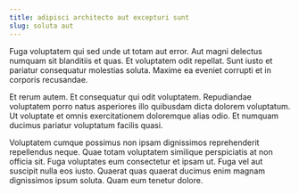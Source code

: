 ```yaml
---
title: adipisci architecto aut excepturi sunt
slug: soluta aut
---
```


Fuga voluptatem qui sed unde ut totam aut error. Aut magni delectus numquam sit blanditiis et quas. Et voluptatem odit repellat. Sunt iusto et pariatur consequatur molestias soluta. Maxime ea eveniet corrupti et in corporis recusandae.

Et rerum autem. Et consequatur qui odit voluptatem. Repudiandae voluptatem porro natus asperiores illo quibusdam dicta dolorem voluptatum. Ut voluptate et omnis exercitationem doloremque alias odio. Et numquam ducimus pariatur voluptatum facilis quasi.

Voluptatem cumque possimus non ipsam dignissimos reprehenderit repellendus neque. Quae totam voluptatem similique perspiciatis at non officia sit. Fuga voluptates eum consectetur et ipsam ut. Fuga vel aut suscipit nulla eos iusto. Quaerat quas quaerat ducimus enim magnam dignissimos ipsum soluta. Quam eum tenetur dolore.
